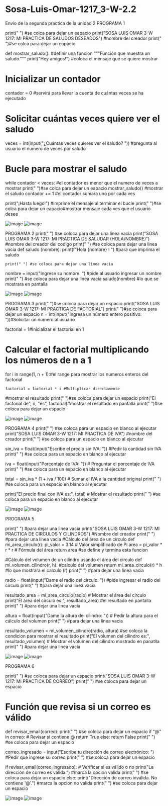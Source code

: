 # Sosa-Luis-Omar-1217_3-W-2.2
Envio de la segunda practica de la unidad 2
PROGRAMA 1

print(" ") #se colca para dejar un eapacio
print("SOSA LUIS OMAR 3-W 1217: MI PRACTICA DE SALUDOS DESEADOS") #nombre del creador
print(" ")#se colca para dejar un eapacio

def mostrar_saludo(): #definir una funcion
    """Función que muestra un saludo."""
    print("Hey amigos!") #coloca el mensaje que se quiere mostrar

# Inicializar un contador
contador = 0 #servirá para llevar la cuenta de cuántas veces se ha ejecutado

# Solicitar cuántas veces quiere ver el saludo
veces = int(input("¿Cuántas veces quieres ver el saludo? ")) #pregunta al usuario el numero de veces por saludo

# Bucle para mostrar el saludo
while contador < veces: #el contador es menor que el numero de veces a mostrar
    print(" ")#se colca para dejar un eapacio
    mostrar_saludo() #mostrar el saludo
    contador += 1 #el contador sumara uno por cada ves 

print("¡Hasta luego!") #imprime el mensaje al terminar el bucle
print(" ")#se colca para dejar un eapacio#mostrar mensaje cada ves que el usuario desee

![image](https://github.com/user-attachments/assets/509e3297-31b4-4b93-abd1-32e4288b85bc)
![image](https://github.com/user-attachments/assets/b3613909-cc72-4ffc-a4e1-22e0dd4614cb)

PROGRAMA 2 
print(" ") #se coloca para dejar una linea vacia
print("SOSA LUIS OMAR 3-W 1217: MI PRACTICA DE SALUDAR (HOLA/NOMBRE)") #nombre del creador del codigo
print(" ") #se coloca para dejar una linea vacia
def saludo (nombre):
    print(f"Hola {nombre} ! ") #para que imprima el saludo

    print(" ") #se coloca para dejar una linea vacia
nombre = input("Ingrese su nombre: ") #pide al usuario ingresar un nombre
print(" ") #se coloca para dejar una linea vacia
saludo(nombre) #lo que se mostrara en pantalla

![image](https://github.com/user-attachments/assets/3c6b46ee-f582-402c-8a8f-ff5db1bce26e)
![image](https://github.com/user-attachments/assets/9789594a-2bf7-4934-a875-9bc48a18d91b)

PROGRAMA 3 
print(" ")#se coloca para dejar un espacio
print("SOSA LUIS OMAR 3-W 1217: MI PRACTICA DE FACTORIAL")
print(" ")#se coloca para dejar un espacio
n = int(input("Ingresa un número entero positivo: "))#Solicitar un número al usuario


factorial = 1#Inicializar el factorial en 1
# Calcular el factorial multiplicando los números de n a 1
for i in range(1, n + 1):#el range para mostrar los numeros enteros del factorial
    
    factorial = factorial * i #Multiplicar directamente
#mostrar el resultado
print(" ")#se coloca para dejar un espacio
print("El factorial de", n, "es", factorial)#mostrar el resultado en pantalla
print(" ")#se coloca para dejar un espacio

![image](https://github.com/user-attachments/assets/2dc97622-9fb4-47ce-9282-5f47c984b894)
![image](https://github.com/user-attachments/assets/4f24d2b7-f2fc-486d-8fa5-c4ee3501a408)

PROGRAMA 4 
print(" ") #se coloca para un espacio en blanco al ejecutar
print("SOSA LUIS OMAR 3-W 1217: MI PRACTICA DE IVA") #nombre del creador
print(" ") #se coloca para un espacio en blanco al ejecutar

sin_iva = float(input("Escribe el precio sin IVA: ")) #Pedir la cantidad sin IVA
print(" ") #se coloca para un espacio en blanco al ejecutar

iva = float(input("Porcentaje de IVA: ")) # Preguntar el porcentaje de IVA
print(" ") #se coloca para un espacio en blanco al ejecutar

total = sin_iva * (1 + iva / 100) # Sumar el IVA a la cantidad original
print(" ") #se coloca para un espacio en blanco al ejecutar

print("El precio final con IVA es:", total) # Mostrar el resultado
print(" ") #se coloca para un espacio en blanco al ejecutar

![image](https://github.com/user-attachments/assets/728b9a5a-a35b-4156-bf69-63df42dbbb73)
![image](https://github.com/user-attachments/assets/8025feef-2100-491d-a28b-1a62b806e152)

PROGRAMA 5

print(" ") #para dejar una linea vacia
print("SOSA LUIS OMAR 3-W 1217: MI PRACTICA DE CIRCULOS Y CILINDROS") #Nombre del creador 
print(" ") #para dejar una linea vacia
#Cálculo del área de un círculo
def mi_area_circulo(r):
    pi_valor = 3.14  # Valor simplificado de Pi
    area = pi_valor * r * r  # Fórmula del área
    return area #se define y termina esta funcion 

#Cálculo del volumen de un cilindro usando el área del círculo
def mi_volumen_cilindro(r, h): #calculo del volumen
    return mi_area_circulo(r) * h #lo que mostrara el calculo (r)
print(" ") #para dejar una linea vacia

radio = float(input("Dame el radio del círculo: ")) #pide ingresar el radio del circulo
print(" ") #para dejar una linea vacia

resultado_area = mi_area_circulo(radio) # Mostrar el área del círculo
print("El área del círculo es:", resultado_area) #el resultado en pantalla
print(" ") #para dejar una linea vacia
 
altura = float(input("Dame la altura del cilindro: ")) # Pedir la altura para el cálculo del volumen
print(" ") #para dejar una linea vacia

resultado_volumen = mi_volumen_cilindro(radio, altura) #se coloca la condicion para mostrar el resultado 
print("El volumen del cilindro es:", resultado_volumen) # Mostrar el volumen del cilindro mostrado en panatlla
print(" ") #para dejar una linea vacia

![image](https://github.com/user-attachments/assets/2c543bd7-eb0c-48f8-b8ef-f5bcdbb12c00)
![image](https://github.com/user-attachments/assets/8b73f549-74de-428a-8845-160250e07382)

PROGRAMA 6

print(" ") #se coloca para dejar un espacio
print("SOSA LUIS OMAR 3-W 1217: MI PRACTICA DE CORREO")
print(" ") #se coloca para dejar un espacio

# Función que revisa si un correo es válido
def revisar_email(correo):
    print(" ") #se coloca para dejar un espacio
    if "@" in correo:  # Revisar si contiene @
        return True
    else:
        return False
    print(" ") #se coloca para dejar un espacio

correo_ingresado = input("Escribe tu dirección de correo electrónico: ") #Pedir que ingrese su correo
print(" ") #se coloca para dejar un espacio

if revisar_email(correo_ingresado): # Verificar si es válido o no
    print("La dirección de correo es válida.") #marca la opcion valida
    print(" ") #se coloca para dejar un espacio
else:
    print("Dirección de correo inválida. No contiene '@'.") #marca la opcion no valida
    print(" ") #se coloca para dejar un espacio

![image](https://github.com/user-attachments/assets/699f8b4e-b329-476f-a200-d76eb941fb49)
![image](https://github.com/user-attachments/assets/668513d0-0e3d-419a-99aa-f75db0bbe26a)





